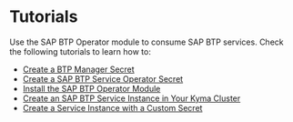 # Tutorials

Use the SAP BTP Operator module to consume SAP BTP services.
Check the following tutorials to learn how to:
* [Create a BTP Manager Secret](04-10-create-btp-manager-secret.md)
* [Create a SAP BTP Service Operator Secret](04-20-create-btp-service-operator-secret.md)
* [Install the SAP BTP Operator Module](04-30-install-module.md)
* [Create an SAP BTP Service Instance in Your Kyma Cluster](04-40-create-service-in-cluster.md)
* [Create a Service Instance with a Custom Secret](04-50-create-service-instance-with-custom-secret.md)

